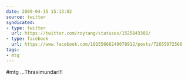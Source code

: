 ```yaml
---
date: 2009-04-15 15:13:02
source: twitter
syndicated:
- type: twitter
  url: https://twitter.com/roytang/statuses/1525843301/
- type: facebook
  url: https://www.facebook.com/10155666240078912/posts/72655072566
tags:
- mtg
---
```


#mtg ...Thraximundar!!!